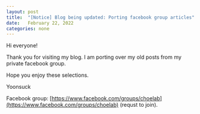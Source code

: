 ```yaml
---
layout: post
title:  "[Notice] Blog being updated: Porting facebook group articles"
date:   February 22, 2022
categories: none
---
```



Hi everyone! 

Thank you for visiting my blog. I am porting over my old posts from my private facebook group.


Hope you enjoy these selections. 

Yoonsuck 

Facebook group: [https://www.facebook.com/groups/choelab](https://www.facebook.com/groups/choelab) (requst to join).
 

